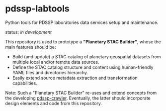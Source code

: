 # pdssp-labtools
Python tools for PDSSP laboratories data services setup and maintenance.

status: _in development_

This repository is used to prototype a **"Planetary STAC Builder"**, whose the main features should be:

- Build (and update) a STAC catalog of planetary geospatial datasets from multiple local and/or remote data sources.
- Define the STAC catalog structure and content using human-friendly YAML files and directories hierarchy.
- Easily extend source metadata extraction and transformation capabilities.

Note: Such a "Planetary STAC Builder" re-uses and extend concepts from the developing [pdssp-crawler](https://github.com/pdssp/pdssp-crawler). Eventually, the latter should incorporate design elements and code from this repository.